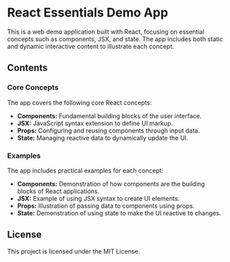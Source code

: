 # React Essentials Demo App

This is a web demo application built with React, focusing on essential concepts such as components, JSX, and state. The app includes both static and dynamic interactive content to illustrate each concept.

## Contents

### Core Concepts
The app covers the following core React concepts:

- **Components:** Fundamental building blocks of the user interface.
- **JSX:** JavaScript syntax extension to define UI markup.
- **Props:** Configuring and reusing components through input data.
- **State:** Managing reactive data to dynamically update the UI.

### Examples
The app includes practical examples for each concept:

- **Components:** Demonstration of how components are the building blocks of React applications.
- **JSX:** Example of using JSX syntax to create UI elements.
- **Props:** Illustration of passing data to components using props.
- **State:** Demonstration of using state to make the UI reactive to changes.

## License
This project is licensed under the MIT License.
